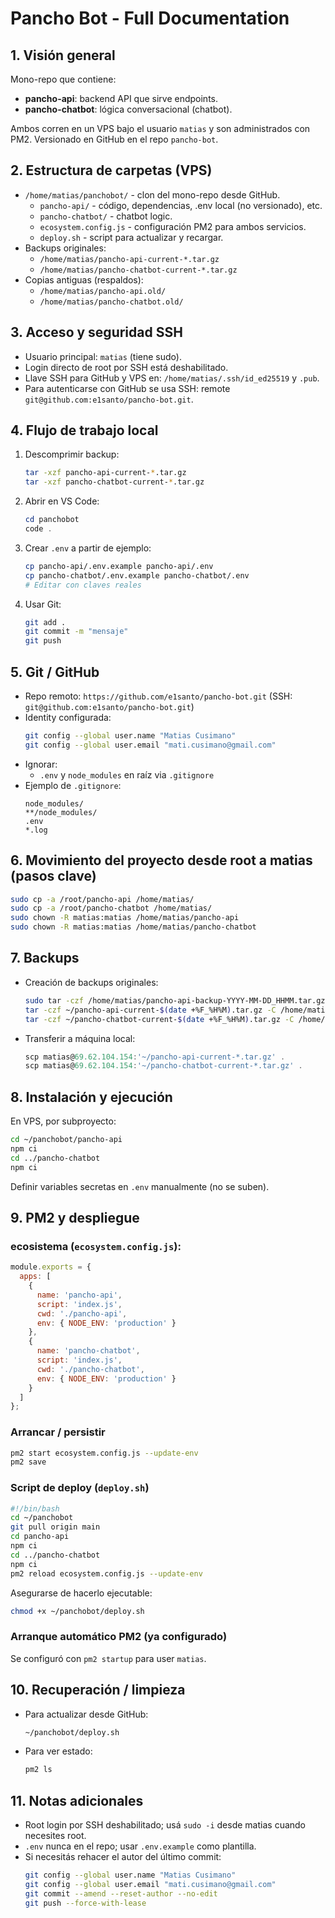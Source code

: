 # Pancho Bot - Full Documentation

## 1. Visión general
Mono-repo que contiene:
- **pancho-api**: backend API que sirve endpoints.
- **pancho-chatbot**: lógica conversacional (chatbot).

Ambos corren en un VPS bajo el usuario `matias` y son administrados con PM2. Versionado en GitHub en el repo `pancho-bot`.

## 2. Estructura de carpetas (VPS)
- `/home/matias/panchobot/` - clon del mono-repo desde GitHub.
  - `pancho-api/` - código, dependencias, .env local (no versionado), etc.
  - `pancho-chatbot/` - chatbot logic.
  - `ecosystem.config.js` - configuración PM2 para ambos servicios.
  - `deploy.sh` - script para actualizar y recargar.
- Backups originales:
  - `/home/matias/pancho-api-current-*.tar.gz`
  - `/home/matias/pancho-chatbot-current-*.tar.gz`
- Copias antiguas (respaldos):
  - `/home/matias/pancho-api.old/`
  - `/home/matias/pancho-chatbot.old/`

## 3. Acceso y seguridad SSH
- Usuario principal: `matias` (tiene sudo).
- Login directo de root por SSH está deshabilitado.
- Llave SSH para GitHub y VPS en: `/home/matias/.ssh/id_ed25519` y `.pub`.
- Para autenticarse con GitHub se usa SSH: remote `git@github.com:e1santo/pancho-bot.git`.

## 4. Flujo de trabajo local
1. Descomprimir backup:
   ```bash
   tar -xzf pancho-api-current-*.tar.gz
   tar -xzf pancho-chatbot-current-*.tar.gz
   ```
2. Abrir en VS Code:
   ```powershell
   cd panchobot
   code .
   ```
3. Crear `.env` a partir de ejemplo:
   ```bash
   cp pancho-api/.env.example pancho-api/.env
   cp pancho-chatbot/.env.example pancho-chatbot/.env
   # Editar con claves reales
   ```
4. Usar Git:
   ```bash
   git add .
   git commit -m "mensaje"
   git push
   ```

## 5. Git / GitHub
- Repo remoto: `https://github.com/e1santo/pancho-bot.git` (SSH: `git@github.com:e1santo/pancho-bot.git`)
- Identity configurada:
  ```bash
  git config --global user.name "Matias Cusimano"
  git config --global user.email "mati.cusimano@gmail.com"
  ```
- Ignorar:
  - `.env` y `node_modules` en raíz via `.gitignore`
- Ejemplo de `.gitignore`:
  ```
  node_modules/
  **/node_modules/
  .env
  *.log
  ```

## 6. Movimiento del proyecto desde root a matias (pasos clave)
```bash
sudo cp -a /root/pancho-api /home/matias/
sudo cp -a /root/pancho-chatbot /home/matias/
sudo chown -R matias:matias /home/matias/pancho-api
sudo chown -R matias:matias /home/matias/pancho-chatbot
```

## 7. Backups
- Creación de backups originales:
  ```bash
  sudo tar -czf /home/matias/pancho-api-backup-YYYY-MM-DD_HHMM.tar.gz -C /root pancho-api pancho-chatbot
  tar -czf ~/pancho-api-current-$(date +%F_%H%M).tar.gz -C /home/matias pancho-api
  tar -czf ~/pancho-chatbot-current-$(date +%F_%H%M).tar.gz -C /home/matias pancho-chatbot
  ```
- Transferir a máquina local:
  ```powershell
  scp matias@69.62.104.154:'~/pancho-api-current-*.tar.gz' .
  scp matias@69.62.104.154:'~/pancho-chatbot-current-*.tar.gz' .
  ```

## 8. Instalación y ejecución
En VPS, por subproyecto:
```bash
cd ~/panchobot/pancho-api
npm ci
cd ../pancho-chatbot
npm ci
```
Definir variables secretas en `.env` manualmente (no se suben). 

## 9. PM2 y despliegue
### ecosistema (`ecosystem.config.js`):
```js
module.exports = {
  apps: [
    {
      name: 'pancho-api',
      script: 'index.js',
      cwd: './pancho-api',
      env: { NODE_ENV: 'production' }
    },
    {
      name: 'pancho-chatbot',
      script: 'index.js',
      cwd: './pancho-chatbot',
      env: { NODE_ENV: 'production' }
    }
  ]
};
```

### Arrancar / persistir
```bash
pm2 start ecosystem.config.js --update-env
pm2 save
```

### Script de deploy (`deploy.sh`)
```bash
#!/bin/bash
cd ~/panchobot
git pull origin main
cd pancho-api
npm ci
cd ../pancho-chatbot
npm ci
pm2 reload ecosystem.config.js --update-env
```
Asegurarse de hacerlo ejecutable:
```bash
chmod +x ~/panchobot/deploy.sh
```

### Arranque automático PM2 (ya configurado)
Se configuró con `pm2 startup` para user `matias`.

## 10. Recuperación / limpieza
- Para actualizar desde GitHub:
  ```bash
  ~/panchobot/deploy.sh
  ```
- Para ver estado:
  ```bash
  pm2 ls
  ```

## 11. Notas adicionales
- Root login por SSH deshabilitado; usá `sudo -i` desde matias cuando necesites root.  
- `.env` nunca en el repo; usar `.env.example` como plantilla.  
- Si necesitás rehacer el autor del último commit:
  ```bash
  git config --global user.name "Matias Cusimano"
  git config --global user.email "mati.cusimano@gmail.com"
  git commit --amend --reset-author --no-edit
  git push --force-with-lease
  ```

